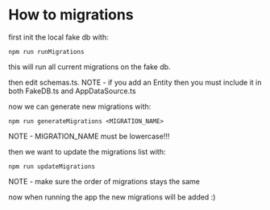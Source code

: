 # How to migrations

first init the local fake db with:
```
npm run runMigrations
```

this will run all current migrations on the fake db.

then edit schemas.ts.
NOTE - if you add an Entity then you must include it in both FakeDB.ts and AppDataSource.ts

now we can generate new migrations with:
```
npm run generateMigrations <MIGRATION_NAME>
```
NOTE - MIGRATION_NAME must be lowercase!!! 

then we want to update the migrations list with:
```
npm run updateMigrations
```
NOTE - make sure the order of migrations stays the same

now when running the app the new migrations will be added :)